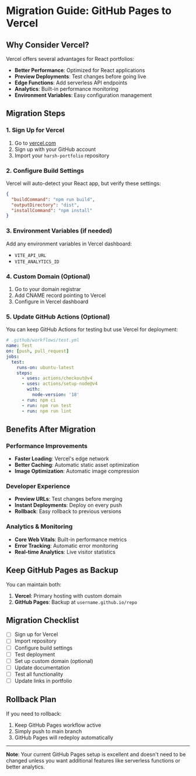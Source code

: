# Migration Guide: GitHub Pages to Vercel

## Why Consider Vercel?

Vercel offers several advantages for React portfolios:
- **Better Performance**: Optimized for React applications
- **Preview Deployments**: Test changes before going live
- **Edge Functions**: Add serverless API endpoints
- **Analytics**: Built-in performance monitoring
- **Environment Variables**: Easy configuration management

## Migration Steps

### 1. Sign Up for Vercel
1. Go to [vercel.com](https://vercel.com)
2. Sign up with your GitHub account
3. Import your `harsh-portfolio` repository

### 2. Configure Build Settings
Vercel will auto-detect your React app, but verify these settings:

```json
{
  "buildCommand": "npm run build",
  "outputDirectory": "dist",
  "installCommand": "npm install"
}
```

### 3. Environment Variables (if needed)
Add any environment variables in Vercel dashboard:
- `VITE_API_URL`
- `VITE_ANALYTICS_ID`

### 4. Custom Domain (Optional)
1. Go to your domain registrar
2. Add CNAME record pointing to Vercel
3. Configure in Vercel dashboard

### 5. Update GitHub Actions (Optional)
You can keep GitHub Actions for testing but use Vercel for deployment:

```yaml
# .github/workflows/test.yml
name: Test
on: [push, pull_request]
jobs:
  test:
    runs-on: ubuntu-latest
    steps:
      - uses: actions/checkout@v4
      - uses: actions/setup-node@v4
        with:
          node-version: '18'
      - run: npm ci
      - run: npm run test
      - run: npm run lint
```

## Benefits After Migration

### Performance Improvements
- **Faster Loading**: Vercel's edge network
- **Better Caching**: Automatic static asset optimization
- **Image Optimization**: Automatic image compression

### Developer Experience
- **Preview URLs**: Test changes before merging
- **Instant Deployments**: Deploy on every push
- **Rollback**: Easy rollback to previous versions

### Analytics & Monitoring
- **Core Web Vitals**: Built-in performance metrics
- **Error Tracking**: Automatic error monitoring
- **Real-time Analytics**: Live visitor statistics

## Keep GitHub Pages as Backup

You can maintain both:
1. **Vercel**: Primary hosting with custom domain
2. **GitHub Pages**: Backup at `username.github.io/repo`

## Migration Checklist

- [ ] Sign up for Vercel
- [ ] Import repository
- [ ] Configure build settings
- [ ] Test deployment
- [ ] Set up custom domain (optional)
- [ ] Update documentation
- [ ] Test all functionality
- [ ] Update links in portfolio

## Rollback Plan

If you need to rollback:
1. Keep GitHub Pages workflow active
2. Simply push to main branch
3. GitHub Pages will redeploy automatically

---

**Note**: Your current GitHub Pages setup is excellent and doesn't need to be changed unless you want additional features like serverless functions or better analytics. 